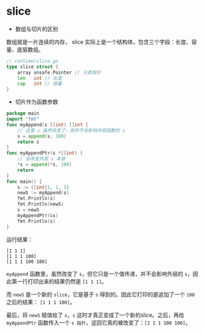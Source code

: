 # slice



- 数组与切片的区别

数组就是一片连续的内存， slice 实际上是一个结构体，包含三个字段：长度、容量、底层数组。

```go
// runtime/slice.go
type slice struct {
    array unsafe.Pointer // 元素指针
    len   int // 长度 
    cap   int // 容量
}
```



- 切片作为函数参数

```go
package main
import "fmt"
func myAppend(s []int) []int {
    // 这里 s 虽然改变了，但并不会影响外层函数的 s
    s = append(s, 100)
    return s
}
func myAppendPtr(s *[]int) {
    // 会改变外层 s 本身
    *s = append(*s, 100)
    return
}
func main() {
    s := []int{1, 1, 1}
    newS := myAppend(s)
    fmt.Println(s)
    fmt.Println(newS)
    s = newS
    myAppendPtr(&s)
    fmt.Println(s)
}
```

运行结果：

```
[1 1 1]
[1 1 1 100]
[1 1 1 100 100]
```

`myAppend` 函数里，虽然改变了 `s`，但它只是一个值传递，并不会影响外层的 `s`，因此第一行打印出来的结果仍然是 `[1 1 1]`。

而 `newS` 是一个新的 `slice`，它是基于 `s` 得到的。因此它打印的是追加了一个 `100` 之后的结果： `[1 1 1 100]`。

最后，将 `newS` 赋值给了 `s`，`s` 这时才真正变成了一个新的slice。之后，再给 `myAppendPtr` 函数传入一个 `s 指针`，这回它真的被改变了：`[1 1 1 100 100]`。
